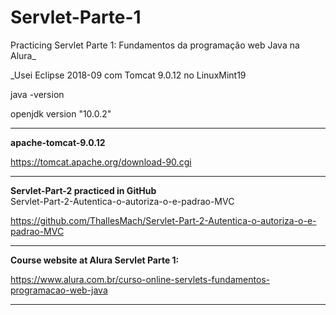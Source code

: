 # Servlet-Parte-1
Practicing Servlet Parte 1: Fundamentos da programação web Java na Alura_

_Usei Eclipse 2018-09 com Tomcat 9.0.12 no LinuxMint19

java -version 

openjdk version "10.0.2"
_____________________________________________________________________________________________


**apache-tomcat-9.0.12**

https://tomcat.apache.org/download-90.cgi
_____________________________________________________________________________________________

**Servlet-Part-2 practiced in GitHub** <br>
Servlet-Part-2-Autentica-o-autoriza-o-e-padrao-MVC

https://github.com/ThallesMach/Servlet-Part-2-Autentica-o-autoriza-o-e-padrao-MVC
_____________________________________________________________________________________________



**Course website at Alura Servlet Parte 1:**

https://www.alura.com.br/curso-online-servlets-fundamentos-programacao-web-java
_____________________________________________________________________________________________
